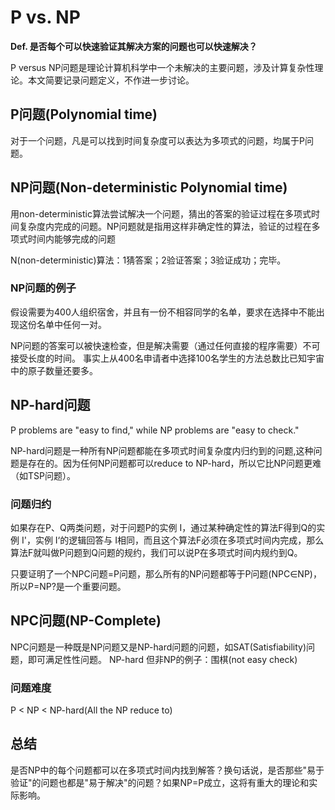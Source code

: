 # P vs. NP

**Def. 是否每个可以快速验证其解决方案的问题也可以快速解决？**

P versus NP问题是理论计算机科学中一个未解决的主要问题，涉及计算复杂性理论。本文简要记录问题定义，不作进一步讨论。

## P问题(Polynomial time)

对于一个问题，凡是可以找到时间复杂度可以表达为多项式的问题，均属于P问题。

## NP问题(Non-deterministic Polynomial time)

用non-deterministic算法尝试解决一个问题，猜出的答案的验证过程在多项式时间复杂度内完成的问题。NP问题就是指用这样非确定性的算法，验证的过程在多项式时间内能够完成的问题

N(non-deterministic)算法：1猜答案；2验证答案；3验证成功；完毕。

### NP问题的例子

假设需要为400人组织宿舍，并且有一份不相容同学的名单，要求在选择中不能出现这份名单中任何一对。

NP问题的答案可以被快速检查，但是解决需要（通过任何直接的程序需要）不可接受长度的时间。
事实上从400名申请者中选择100名学生的方法总数比已知宇宙中的原子数量还要多。

## NP-hard问题

P problems are "easy to find," while NP problems are "easy to check."

NP-hard问题是一种所有NP问题都能在多项式时间复杂度内归约到的问题,这种问题是存在的。因为任何NP问题都可以reduce to NP-hard，所以它比NP问题更难（如TSP问题）。

### 问题归约

如果存在P、Q两类问题，对于问题P的实例 I，通过某种确定性的算法F得到Q的实例 I'，实例 I‘的逻辑回答与 I相同，而且这个算法F必须在多项式时间内完成，那么算法F就叫做P问题到Q问题的规约，我们可以说P在多项式时间内规约到Q。

只要证明了一个NPC问题=P问题，那么所有的NP问题都等于P问题(NPC∈NP)，所以P=NP?是一个重要问题。

## NPC问题(NP-Complete)

NPC问题是一种既是NP问题又是NP-hard问题的问题，如SAT(Satisfiability)问题，即可满足性性问题。
NP-hard 但非NP的例子：围棋(not easy check)

### 问题难度

P < NP < NP-hard(All the NP reduce to)

## 总结

是否NP中的每个问题都可以在多项式时间内找到解答？换句话说，是否那些"易于验证"的问题也都是"易于解决"的问题？如果NP=P成立，这将有重大的理论和实际影响。
